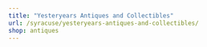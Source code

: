 ```yaml
---
title: "Yesteryears Antiques and Collectibles"
url: /syracuse/yesteryears-antiques-and-collectibles/
shop: antiques
---
```

